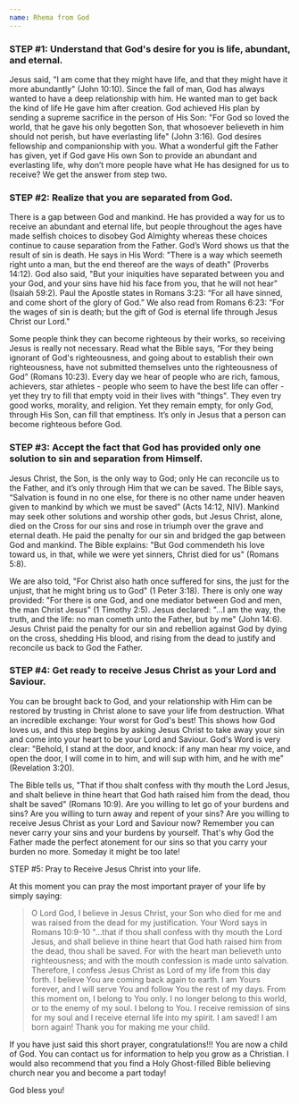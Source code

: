 ```yaml
---
name: Rhema from God
---
```


### STEP #1: Understand that God's desire for you is life, abundant, and eternal.

Jesus said, "I am come that they might have life, and that they might have it more abundantly" (John 10:10). Since the fall of man, God has always wanted to have a deep relationship with him. He wanted man to get back the kind of life He gave him after creation. God achieved His plan by sending a supreme sacrifice in the person of His Son: "For God so loved the world, that he gave his only begotten Son, that whosoever believeth in him should not perish, but have everlasting life" (John 3:16). God desires fellowship and companionship with you. What a wonderful gift the Father has given, yet if God gave His own Son to provide an abundant and everlasting life, why don’t more people have what He has designed for us to receive? We get the answer from step two.

### STEP #2: Realize that you are separated from God.

There is a gap between God and mankind. He has provided a way for us to receive an abundant and eternal life, but people throughout the ages have made selfish choices to disobey God Almighty whereas these choices continue to cause separation from the Father. God’s Word shows us that the result of sin is death. He says in His Word: "There is a way which seemeth right unto a man, but the end thereof are the ways of death" (Proverbs 14:12). God also said, "But your iniquities have separated between you and your God, and your sins have hid his face from you, that he will not hear" (Isaiah 59:2). Paul the Apostle states in Romans 3:23: “For all have sinned, and come short of the glory of God.” We also read from Romans 6:23: “For the wages of sin is death; but the gift of God is eternal life through Jesus Christ our Lord."

Some people think they can become righteous by their works, so receiving Jesus is really not necessary. Read what the Bible says, “For they being ignorant of God's righteousness, and going about to establish their own righteousness, have not submitted themselves unto the righteousness of God” (Romans 10:23). Every day we hear of people who are rich, famous, achievers, star athletes - people who seem to have the best life can offer - yet they try to fill that empty void in their lives with "things". They even try good works, morality, and religion. Yet they remain empty, for only God, through His Son, can fill that emptiness. It’s only in Jesus that a person can become righteous before God.

### STEP #3: Accept the fact that God has provided only one solution to sin and separation from Himself.

Jesus Christ, the Son, is the only way to God; only He can reconcile us to the Father, and it’s only through Him that we can be saved. The Bible says, “Salvation is found in no one else, for there is no other name under heaven given to mankind by which we must be saved” (Acts 14:12, NIV). Mankind may seek other solutions and worship other gods, but Jesus Christ, alone, died on the Cross for our sins and rose in triumph over the grave and eternal death. He paid the penalty for our sin and bridged the gap between God and mankind. The Bible explains: "But God commendeth his love toward us, in that, while we were yet sinners, Christ died for us" (Romans 5:8).

We are also told, "For Christ also hath once suffered for sins, the just for the unjust, that he might bring us to God" (1 Peter 3:18). There is only one way provided: "For there is one God, and one mediator between God and men, the man Christ Jesus" (1 Timothy 2:5). Jesus declared: "...I am the way, the truth, and the life: no man cometh unto the Father, but by me" (John 14:6). Jesus Christ paid the penalty for our sin and rebellion against God by dying on the cross, shedding His blood, and rising from the dead to justify and reconcile us back to God the Father.

### STEP #4: Get ready to receive Jesus Christ as your Lord and Saviour.

You can be brought back to God, and your relationship with Him can be restored by trusting in Christ alone to save your life from destruction. What an incredible exchange: Your worst for God's best!  This shows how God loves us, and this step begins by asking Jesus Christ to take away your sin and come into your heart to be your Lord and Saviour. God's Word is very clear: "Behold, I stand at the door, and knock: if any man hear my voice, and open the door, I will come in to him, and will sup with him, and he with me" (Revelation 3:20).

The Bible tells us, "That if thou shalt confess with thy mouth the Lord Jesus, and shalt believe in thine heart that God hath raised him from the dead, thou shalt be saved" (Romans 10:9). Are you willing to let go of your burdens and sins?  Are you willing to turn away and repent of your sins?  Are you willing to receive Jesus Christ as your Lord and Saviour now? Remember you can never carry your sins and your burdens by yourself. That's why God the Father made the perfect atonement for our sins so that you carry your burden no more. Someday it might be too late!

STEP #5: Pray to Receive Jesus Christ into your life.

At this moment you can pray the most important prayer of your life by simply saying:

> O Lord God, I believe in Jesus Christ, your Son who died for me and was raised from the dead for my justification. Your
> Word says in Romans 10:9-10 "...that if thou shall confess with thy mouth the Lord Jesus, and shall believe in thine heart
> that God hath raised him from the dead, thou shall be saved. For with the heart man believeth unto righteousness; and with
> the mouth confession is made unto salvation. Therefore, I confess Jesus Christ as Lord of my life from this day forth. I
> believe You are coming back again to earth. I am Yours forever, and I will serve You and follow You the rest of my days.
> From this moment on, I belong to You only. I no longer belong to this world, or to the enemy of my soul. I belong to You. I
> receive remission of sins for my soul and I receive eternal life into my spirit. I am saved! I am born again! Thank you for
> making me your child.

If you have just said this short prayer, congratulations!!! You are now a child of God. You can contact us for information to help you grow as a Christian. I would also recommend that you find a Holy Ghost-filled Bible believing church near you and become a part today!

God bless you!
